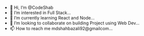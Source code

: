 - 👋 Hi, I’m @CodeShab
- 👀 I’m interested in Full Stack...
- 🌱 I’m currently learning React and Node...
- 💞️ I’m looking to collaborate on building Project using Web Dev...
- 📫 How to reach me mdshahbazali92@gmailcom...

<!---
CodeShab/CodeShab is a ✨ special ✨ repository because its `README.md` (this file) appears on your GitHub profile.
You can click the Preview link to take a look at your changes.
--->
